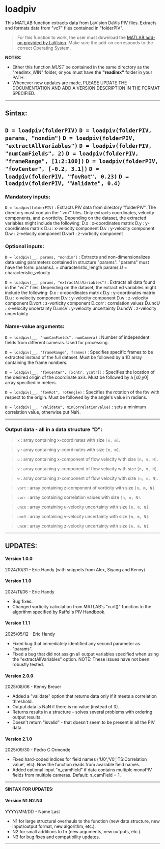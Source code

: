 # loadpiv
This MATLAB function extracts data from LaVision DaVis PIV files.
Extracts and formats data from "vc7" files contained in "folderPIV".

> For this function to work, the user must download the [MATLAB add-on provided by LaVision](https://www.lavision.de/en/downloads/software/matlab_add_ons.php).
Make sure the add-on corresponds to the correct Operating System.

 **NOTES:**
 - Either this function *MUST* be contained in the same directory as the
   "readimx_WIN" folder, or you must have the **"readimx"** folder in your PATH.
 - Whenever new updates are made, PLEASE UPDATE THE DOCUMENTATION AND ADD A
   VERSION DESCRIPTION IN THE FORMAT SPECIFIED.
 -------------------------------------------------------------------------
 ## Sintax:
 
 `D = loadpiv(folderPIV)`
 `D = loadpiv(folderPIV, params, "nondim")`
 `D = loadpiv(folderPIV, "extractAllVariables")`
 `D = loadpiv(folderPIV, "numCamFields", 2)`
 `D = loadpiv(folderPIV, "frameRange", [1:2:100])`
 `D = loadpiv(folderPIV, "fovCenter", [-0.2, 3.1])`
 `D = loadpiv(folderPIV, "fovRot", 0.23)`
 `D = loadpiv(folderPIV, "Validate", 0.4)`
 -------------------------------------------------------------------------
 ### Mandatory inputs:

 `D = loadpiv(folderPIV)` : Extracts PIV data from directory "folderPIV".
           The directory must contain the ".vc7" files. Only extracts
           coordinates, velocity components, and z-vorticity. Depending on
           the dataset, the extracted variables might include the
           following:
               D.x : x-coordinates matrix
               D.y : y-coordinates matrix
               D.u : x-velocity component
               D.v : y-velocity component
               D.w : z-velocity component
               D.vort : z-vorticity component

 ### Optional inputs:

 `D = loadpiv(__, params, "nondim")` : Extracts and non-dimensionalizes
           data using parameters contained in structure "params".
           "params" must have the form:
                   params.L = characteristic_length
                   params.U = characteristic_velocity

 `D = loadpiv(__, params, "extractAllVariables")` : Extracts all data
           found in the "vc7" files. Depending on the dataset, the extract
           ed variables might include the following:
               D.x : x-coordinates matrix
               D.y : y-coordinates matrix
               D.u : x-velocity component
               D.v : y-velocity component
               D.w : z-velocity component
               D.vort : z-vorticity component
               D.corr : correlation values
               D.uncU : x-velocity uncertainty
               D.uncV : y-velocity uncertainty
               D.uncW : z-velocity uncertainty

 ### Name-value arguments:

 `D = loadpiv(__, "numCamFields", numCamera)` : Number of independent fields
               from different cameras. Used for processing.

 `D = loadpiv(__, "frameRange", frames)` : Specifies specific frames to
               be extracted instead of the full dataset. Must be followed
               by a 1D array containing the frame numbers.

 `D = loadpiv(__, "fovCenter", [xcntr, ycntr])` : Specifies the location
               of the desired origin of the coordinate axis. Must be
               followed by a [x0,y0] array specified in meters.

 `D = loadpiv(__, "fovRot", rotAngle)` : Specifies the rotation of the
               fov with respect to the origin. Must be followed by the
               angle's value in radians.

 `D = loadpiv(__, "Validate", minCorrelationValue)` : sets a minimum
               correlation value, otherwise put NaN.

 -------------------------------------------------------------------------
 ### Output data - all in a data structure "D":

 > `x` : array containing x-coordinates with size `[n, m]`.

 > `y` : array containing y-coordinates with size `[n, m]`.

 > `u` : array containing x-component of flow velocity with size `[n, m, N]`.

 > `v` : array containing y-component of flow velocity with size `[n, m, N]`.

 > `w` : array containing z-component of flow velocity with size `[n, m, N]`.

 > `vort` : array containing z-component of vorticity with size `[n, m, N]`.

 > `corr` : array containing correlation values with size `[n, m, N]`.

 > `uncU` : array containing u-velocity uncertainty with size `[n, m, N]`.

 > `uncV` : array containing v-velocity uncertainty with size `[n, m, N]`.

 > `uncW` : array containing z-velocity uncertainty with size `[n, m, N]`.

 -------------------------------------------------------------------------
 ## UPDATES:

 #### Version 1.0.0
 2024/10/31 - Eric Handy (with snippets from Alex, Siyang and Kenny)
 
 #### Version 1.1.0
 2024/11/06 - Eric Handy
 - Bug fixes.
 - Changed vorticity calculation from MATLAB's "curl()" function to the
   algorithm specified by Raffel's PIV Handbook.

 #### Version 1.1.1
 2025/05/12 - Eric Handy
 - Fixed bug that immediately identified any second parameter as "params".
 - Fixed a bug that did not assign all output variables specified when
   using the "extractAllVariables" option.
 NOTE: These issues have not been robustly tested.

 #### Version 2.0.0
 2025/08/06 - Kenny Breuer
 - Added a "validate" option that returns data only if it meets a correlation
   threshold.
 - Output data is NaN if there is no value (instead of 0).
 - Returns results in a structure - solves several problems with ordering
   output results.
 - Doesn't return "isvalid" - that doesn't seem to be present in all the PIV
   data.

 #### Version 2.1.0
 2025/09/30 - Pedro C Ormonde
 - Fixed hard-coded indices for field names ('U0','V0','TS:Correlation
   value', etc). Now the function reads from available field names.
 - Added optional input "n_camField" if data contains multiple monoPIV 
   fields from multiple cameras. Default: n_camField = 1.

--------------------------------------------------------------------------
 **SINTAX FOR UPDATES:**
 #### Version N1.N2.N3
 YYYY/MM/DD - Name Last
 - N1 for large structural overhauls to the function (new data structure,
   new input/output format, new algorithm, etc.).
 - N2 for small additions to fn (new arguments, new outputs, etc.).
 - N3 for bug fixes and compatibility updates.
--------------------------------------------------------------------------
